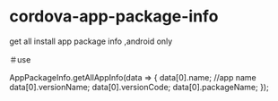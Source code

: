 # cordova-app-package-info
get all install app package info ,android only


＃use

 AppPackageInfo.getAllAppInfo(data => {
           data[0].name; //app name
           data[0].versionName;
           data[0].versionCode;
           data[0].packageName;
        });
